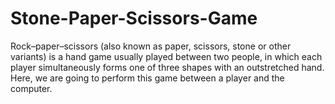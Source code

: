 # Stone-Paper-Scissors-Game
Rock–paper–scissors (also known as paper, scissors, stone or other variants) is a hand game usually played between two people, in which each player simultaneously forms one of three shapes with an outstretched hand. Here, we are going to perform this game between a player and the computer.
